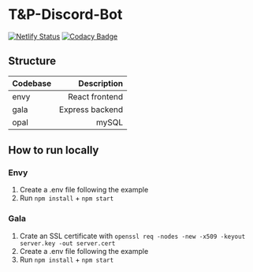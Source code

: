 # T&P-Discord-Bot

[![Netlify Status](https://api.netlify.com/api/v1/badges/6dc605e9-9e20-4ec9-bad2-f36ce8f1079b/deploy-status)](https://app.netlify.com/sites/tandp/deploys)
[![Codacy Badge](https://app.codacy.com/project/badge/Grade/570c26163c0c4e9ca72553d53eba29f1)](https://www.codacy.com/gh/BenPVandenberg/TaP-Discord-Bot/dashboard?utm_source=github.com&amp;utm_medium=referral&amp;utm_content=BenPVandenberg/TaP-Discord-Bot&amp;utm_campaign=Badge_Grade)

## Structure

| Codebase |     Description |
| :------- | --------------: |
| envy     |  React frontend |
| gala     | Express backend |
| opal     |           mySQL |

## How to run locally

### Envy

1. Create a .env file following the example
2. Run ```npm install``` + ```npm start```

### Gala

1. Crate an SSL certificate with ```openssl req -nodes -new -x509 -keyout server.key -out server.cert```
2. Create a .env file following the example
3. Run ```npm install``` + ```npm start```
